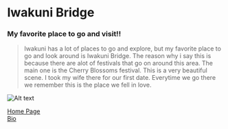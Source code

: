 
# Iwakuni Bridge
### My favorite place to go and visit!!
> Iwakuni has a lot of places to go and explore, but my favorite place to go and look around is Iwakuni Bridge. The reason why i say this is because there are alot of festivals that go on around this area. The main one is the Cherry Blossoms festival. This is a very beautiful scene. I took my wife there for our first date. Everytime we go there we remember this is the place we fell in love.   

![Alt text](https://www.veracode.com/sites/default/files/wp-content/uploads/2013/01/9182721_s-300x224.jpg)







[Home Page](index.md)  
[Bio](bio)  


